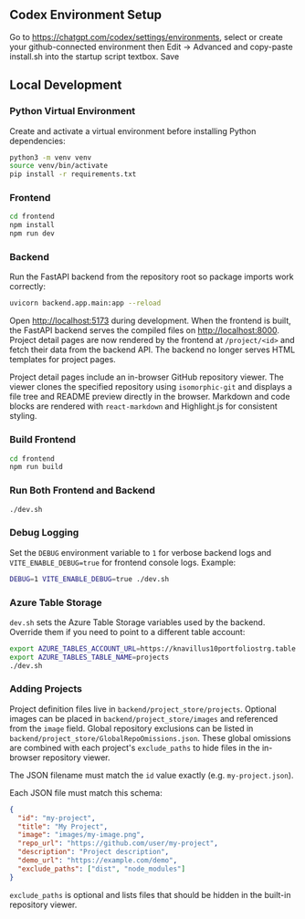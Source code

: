 ## Codex Environment Setup
Go to https://chatgpt.com/codex/settings/environments, select or create your github-connected environment then Edit -> Advanced and copy-paste install.sh into the startup script textbox. Save

## Local Development

### Python Virtual Environment

Create and activate a virtual environment before installing Python dependencies:

```bash
python3 -m venv venv
source venv/bin/activate
pip install -r requirements.txt
```

### Frontend
```bash
cd frontend
npm install
npm run dev
```

### Backend
Run the FastAPI backend from the repository root so package imports work correctly:
```bash
uvicorn backend.app.main:app --reload
```

Open <http://localhost:5173> during development. When the frontend is built, the
FastAPI backend serves the compiled files on <http://localhost:8000>.
Project detail pages are now rendered by the frontend at `/project/<id>` and
fetch their data from the backend API. The backend no longer serves HTML
templates for project pages.

Project detail pages include an in-browser GitHub repository viewer. The viewer
clones the specified repository using `isomorphic-git` and displays a file tree
and README preview directly in the browser. Markdown and code blocks are
rendered with `react-markdown` and Highlight.js for consistent styling.

### Build Frontend
```bash
cd frontend
npm run build
```

### Run Both Frontend and Backend
```bash
./dev.sh
```

### Debug Logging
Set the `DEBUG` environment variable to `1` for verbose backend logs and
`VITE_ENABLE_DEBUG=true` for frontend console logs. Example:

```bash
DEBUG=1 VITE_ENABLE_DEBUG=true ./dev.sh
```

### Azure Table Storage
`dev.sh` sets the Azure Table Storage variables used by the backend. Override
them if you need to point to a different table account:

```bash
export AZURE_TABLES_ACCOUNT_URL=https://knavillus10portfoliostrg.table.core.windows.net
export AZURE_TABLES_TABLE_NAME=projects
./dev.sh
```

### Adding Projects
Project definition files live in `backend/project_store/projects`. Optional
images can be placed in `backend/project_store/images` and referenced from the
`image` field. Global repository exclusions can be listed in
`backend/project_store/GlobalRepoOmissions.json`.
These global omissions are combined with each project's `exclude_paths` to hide
files in the in-browser repository viewer.

The JSON filename must match the `id` value exactly (e.g. `my-project.json`).

Each JSON file must match this schema:
```json
{
  "id": "my-project",
  "title": "My Project",
  "image": "images/my-image.png",
  "repo_url": "https://github.com/user/my-project",
  "description": "Project description",
  "demo_url": "https://example.com/demo",
  "exclude_paths": ["dist", "node_modules"]
}
```
`exclude_paths` is optional and lists files that should be hidden in the built-in repository viewer.
